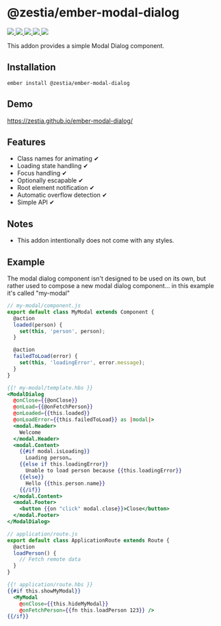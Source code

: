 # @zestia/ember-modal-dialog

<p>
  <a href="http://travis-ci.org/zestia/ember-modal-dialog">
    <img src="https://travis-ci.org/zestia/ember-modal-dialog.svg?branch=master">
  </a>

  <a href="https://david-dm.org/zestia/ember-modal-dialog#badge-embed">
    <img src="https://david-dm.org/zestia/ember-modal-dialog.svg">
  </a>

  <a href="https://david-dm.org/zestia/ember-modal-dialog#dev-badge-embed">
    <img src="https://david-dm.org/zestia/ember-modal-dialog/dev-status.svg">
  </a>

  <a href="https://emberobserver.com/addons/@zestia/ember-modal-dialog">
    <img src="https://emberobserver.com/badges/-zestia-ember-modal-dialog.svg">
  </a>

  <img src="https://img.shields.io/badge/Ember-%3E%3D%203.11-brightgreen">
</p>

This addon provides a simple Modal Dialog component.

## Installation

```
ember install @zestia/ember-modal-dialog
```

## Demo

https://zestia.github.io/ember-modal-dialog/

## Features

- Class names for animating ✔︎
- Loading state handling ✔︎
- Focus handling ✔︎
- Optionally escapable ✔︎
- Root element notification ✔︎
- Automatic overflow detection ✔︎
- Simple API ✔︎

## Notes

- This addon intentionally does not come with any styles.

## Example

The modal dialog component isn't designed to be used on its own, but rather used to compose a new modal dialog component... in this example it's called "my-modal"

```javascript
// my-modal/component.js
export default class MyModal extends Component {
  @action
  loaded(person) {
    set(this, 'person', person);
  }

  @action
  failedToLoad(error) {
    set(this, 'loadingError', error.message);
  }
}
```

```handlebars
{{! my-modal/template.hbs }}
<ModalDialog
  @onClose={{@onClose}}
  @onLoad={{@onFetchPerson}}
  @onLoaded={{this.loaded}}
  @onLoadError={{this.failedToLoad}} as |modal|>
  <modal.Header>
    Welcome
  </modal.Header>
  <modal.Content>
    {{#if modal.isLoading}}
      Loading person…
    {{else if this.loadingError}}
      Unable to load person because {{this.loadingError}}
    {{else}}
      Hello {{this.person.name}}
    {{/if}}
  </modal.Content>
  <modal.Footer>
    <button {{on "click" modal.close}}>Close</button>
  </modal.Footer>
</ModalDialog>
```

```javascript
// application/route.js
export default class ApplicationRoute extends Route {
  @action
  loadPerson() {
    // Fetch remote data
  }
}
```

```handlebars
{{! application/route.hbs }}
{{#if this.showMyModal}}
  <MyModal
    @onClose={{this.hideMyModal}}
    @onFetchPerson={{fn this.loadPerson 123}} />
{{/if}}
```
